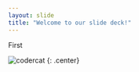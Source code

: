 ```yaml
---
layout: slide
title: "Welcome to our slide deck!"
---
```


First

![codercat](https://octodex.github.com/codercat.jpg)
{: .center}


